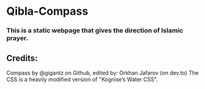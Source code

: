 # Qibla-Compass

### This is a static webpage that gives the direction of Islamic prayer.

## Credits:
Compass by @gigantz on Github, edited by: Orkhan Jafarov (on dev.to)
The CSS is a heavily modified version of "Kognise’s Water CSS".
